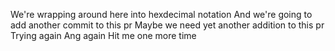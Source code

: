 We're wrapping around here into hexdecimal notation
And we're going to add another commit to this pr
Maybe we need yet another addition to this pr
Trying again
Ang again
Hit me one more time
